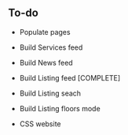 ## To-do

- Populate pages
- Build Services feed
- Build News feed
- Build Listing feed [COMPLETE]
- Build Listing seach
- Build Listing floors mode

- CSS website